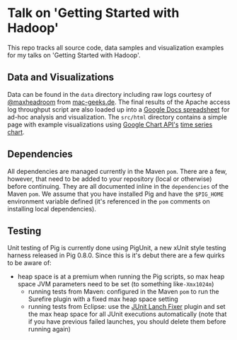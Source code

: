 Talk on 'Getting Started with Hadoop'
===

This repo tracks all source code, data samples and visualization examples for my talks on 'Getting Started with Hadoop'.

Data and Visualizations
---

Data can be found in the `data` directory including raw logs courtesy of [@maxheadroom](http://www.twitter.com/maxheadroom) from [mac-geeks.de](http://www.mac-geeks.de). The final results of the Apache access log throughput script are also loaded up into a [Google Docs spreadsheet](https://spreadsheets.google.com/ccc?key=0AqAx7w3Zbl99dHFwX2l0TU4wQ2tWYWNZTG1DOENOTVE&hl=en) for ad-hoc analysis and visualization. The `src/html` directory contains a simple page with example visualizations using [Google Chart API's](http://code.google.com/apis/chart) [time series chart](http://code.google.com/apis/visualization/documentation/gallery/annotatedtimeline.html).

Dependencies
---

All dependencies are managed currently in the Maven `pom`. There are a few, however, that need to be added to your repository (local or otherwise) before continuing. They are all documented inline in the `dependencies` of the Maven `pom`. We assume that you have installed Pig and have the `$PIG_HOME` environment variable defined (it's referenced in the `pom` comments on installing local dependencies).

Testing
---

Unit testing of Pig is currently done using PigUnit, a new xUnit style testing harness released in Pig 0.8.0. Since this is it's debut there are a few quirks to be aware of:

 * heap space is at a premium when running the Pig scripts, so max heap space JVM parameters need to be set (to something like`-Xmx1024m`)
   * running tests from Maven: configured in the Maven `pom` to run the Surefire plugin with a fixed max heap space setting
   * running tests from Eclipse: use the [JUnit Lanch Fixer](http://code.google.com/p/junitlaunchfixer) plugin and set the max heap space for all JUnit executions automatically (note that if you have previous failed launches, you should delete them before running again)
